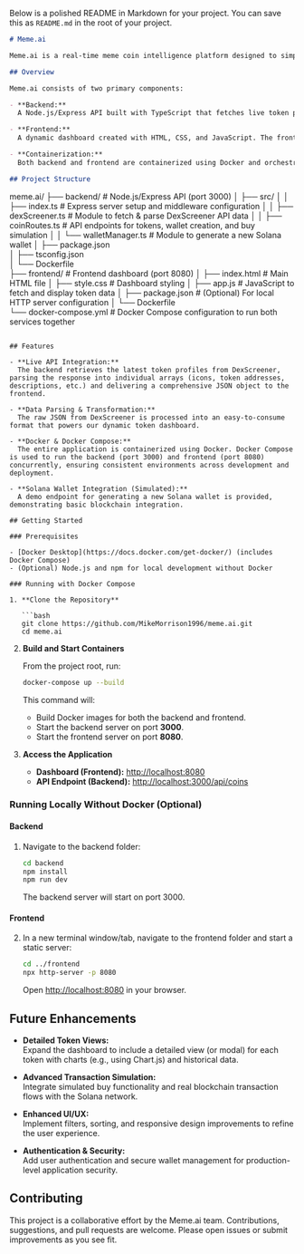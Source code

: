 Below is a polished README in Markdown for your project. You can save this as `README.md` in the root of your project.

```markdown
# Meme.ai

Meme.ai is a real-time meme coin intelligence platform designed to simplify crypto data analysis for meme coin investors. This project demonstrates our ability to integrate live API data, containerize our full-stack application using Docker, and build a collaborative development environment.

## Overview

Meme.ai consists of two primary components:

- **Backend:**  
  A Node.js/Express API built with TypeScript that fetches live token profile data from the [DexScreener API](https://docs.dexscreener.com/api/reference). The backend parses the raw API response into structured arrays for easy frontend consumption and provides additional endpoints for wallet creation and simulated transactions.

- **Frontend:**  
  A dynamic dashboard created with HTML, CSS, and JavaScript. The frontend fetches data from the backend and displays token cards complete with icons, descriptions, and links to DexScreener.

- **Containerization:**  
  Both backend and frontend are containerized using Docker and orchestrated with Docker Compose, ensuring a consistent development and deployment environment.

## Project Structure

```
meme.ai/
├── backend/                 # Node.js/Express API (port 3000)
│   ├── src/
│   │   ├── index.ts         # Express server setup and middleware configuration
│   │   ├── dexScreener.ts   # Module to fetch & parse DexScreener API data
│   │   ├── coinRoutes.ts    # API endpoints for tokens, wallet creation, and buy simulation
│   │   └── walletManager.ts # Module to generate a new Solana wallet
│   ├── package.json         
│   ├── tsconfig.json        
│   └── Dockerfile           
├── frontend/                # Frontend dashboard (port 8080)
│   ├── index.html           # Main HTML file
│   ├── style.css            # Dashboard styling
│   ├── app.js               # JavaScript to fetch and display token data
│   ├── package.json         # (Optional) For local HTTP server configuration
│   └── Dockerfile           
└── docker-compose.yml       # Docker Compose configuration to run both services together
```

## Features

- **Live API Integration:**  
  The backend retrieves the latest token profiles from DexScreener, parsing the response into individual arrays (icons, token addresses, descriptions, etc.) and delivering a comprehensive JSON object to the frontend.

- **Data Parsing & Transformation:**  
  The raw JSON from DexScreener is processed into an easy-to-consume format that powers our dynamic token dashboard.

- **Docker & Docker Compose:**  
  The entire application is containerized using Docker. Docker Compose is used to run the backend (port 3000) and frontend (port 8080) concurrently, ensuring consistent environments across development and deployment.

- **Solana Wallet Integration (Simulated):**  
  A demo endpoint for generating a new Solana wallet is provided, demonstrating basic blockchain integration.

## Getting Started

### Prerequisites

- [Docker Desktop](https://docs.docker.com/get-docker/) (includes Docker Compose)
- (Optional) Node.js and npm for local development without Docker

### Running with Docker Compose

1. **Clone the Repository**

   ```bash
   git clone https://github.com/MikeMorrison1996/meme.ai.git
   cd meme.ai
   ```

2. **Build and Start Containers**

   From the project root, run:

   ```bash
   docker-compose up --build
   ```

   This command will:
    - Build Docker images for both the backend and frontend.
    - Start the backend server on port **3000**.
    - Start the frontend server on port **8080**.

3. **Access the Application**

    - **Dashboard (Frontend):** [http://localhost:8080](http://localhost:8080)
    - **API Endpoint (Backend):** [http://localhost:3000/api/coins](http://localhost:3000/api/coins)

### Running Locally Without Docker (Optional)

#### Backend

1. Navigate to the backend folder:

   ```bash
   cd backend
   npm install
   npm run dev
   ```

   The backend server will start on port 3000.

#### Frontend

2. In a new terminal window/tab, navigate to the frontend folder and start a static server:

   ```bash
   cd ../frontend
   npx http-server -p 8080
   ```

   Open [http://localhost:8080](http://localhost:8080) in your browser.

## Future Enhancements

- **Detailed Token Views:**  
  Expand the dashboard to include a detailed view (or modal) for each token with charts (e.g., using Chart.js) and historical data.

- **Advanced Transaction Simulation:**  
  Integrate simulated buy functionality and real blockchain transaction flows with the Solana network.

- **Enhanced UI/UX:**  
  Implement filters, sorting, and responsive design improvements to refine the user experience.

- **Authentication & Security:**  
  Add user authentication and secure wallet management for production-level application security.

## Contributing

This project is a collaborative effort by the Meme.ai team. Contributions, suggestions, and pull requests are welcome. Please open issues or submit improvements as you see fit.

